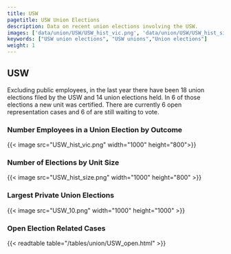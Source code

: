```yaml
---
title: USW
pagetitle: USW Union Elections
description: Data on recent union elections involving the USW.
images: ['data/union/USW/USW_hist_vic.png', 'data/union/USW/USW_hist_size.png', 'data/union/USW/USW_10.png']
keywords: ["USW union elections", "USW unions","Union elections"]
weight: 1
---
```

##  USW

Excluding public employees, in the last year there have been 18 union elections filed by the USW and 14 union elections held. In 6 of those elections a new unit was certified. There are currently 6 open representation cases and 6 of are still waiting to vote.

### Number Employees in a Union Election by Outcome
{{< image src="USW_hist_vic.png" width="1000" height="800">}}

### Number of Elections by Unit Size
{{< image src="USW_hist_size.png" width="1000" height="800" >}}

### Largest Private Union Elections
{{< image src="USW_10.png" width="1000" height="1000"  >}}

### Open Election Related Cases
{{< readtable table="/tables/union/USW_open.html" >}}

